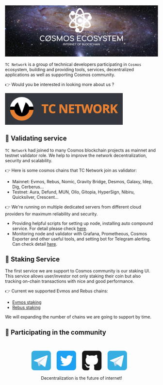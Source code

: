 [![tcnetwork github banner](/profile/static/tcnetwork-banner.png)](https://tcnetwork.io)

`TC Network` is a group of technical developers participating in `Cosmos` ecosystem, building and providing tools, services, decentralized applications as well as supporting Cosmos community.

👉 Would you be interested in looking more about us ?

<p><a href="https://tcnetwork.io"><img src="/profile/static/tcnetwork-link.png" /></a></p>

## 🔧 Validating service

`TC Network` had joined to many Cosmos blockchain projects as mainnet and testnet validator role. We help to improve the network decentralization, security and scalability.

👉 Here is some cosmos chains that TC Network join as validator:

- Mainnet: Evmos, Rebus, Nomic, Gravity Bridge, Desmos, Galaxy, Idep, Dig, Cerberus...
- Testnet: Aura, Defund, MUN, Ollo, Gitopia, HyperSign, Nibiru, Quicksilver, Crescent...

👉 We're running on multiple dedicated servers from different cloud providers for maximum reliability and security.

- Providing helpful scripts for setting up node, installing auto compound service. For detail please check [here](https://github.com/tcnetworkio/validator.tcnetwork.io).
- Monitoring node and validator with Grafana, Prometheous, Cosmos Exporter and other useful tools, and setting bot for Telegram alerting. Can check detail [here](https://github.com/tcnetworkio/monitor.tcnetwork.io).

## 🎁 Staking Service

The first service we are support to Cosmos community is our staking UI. This service allows user/investor not only staking their coin but also tracking on-chain transactions with nice and good performance.

👉 Current we supported Evmos and Rebus chains:

- [Evmos staking](https://evmos.tcnetwork.io)
- [Rebus staking](https://rebus.tcnetwork.io)

We will expanding the number of chains we are going to support by time.

## 💁 Participating in the community

<br/>

<p align="center">
  <a href="https://t.me/tcnetwork_en" alt="Cosmos Network"><img src="/profile/static/telegram.svg" width="64" /></a>
  &nbsp; &nbsp;
  <a href="https://twitter.com/TCNetwork_io"><img src="/profile/static/twitter.svg" width="64" /></a>
  &nbsp; &nbsp;
  <a href="https://github.com/tcnetworkio"><img src="/profile/static/github.svg" width="64" /></a>
  &nbsp; &nbsp;
  <a href="https://t.me/tcnetwork_vn" alt="Cosmos Network Vietnam"><img src="/profile/static/telegram.svg" width="64" /></a>
  &nbsp; &nbsp;
</p>

<p align="center">Decentralization is the future of internet!</p>

